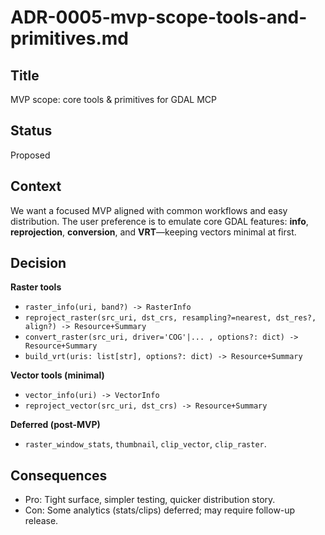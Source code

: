 # ADR-0005-mvp-scope-tools-and-primitives.md

## Title

MVP scope: core tools & primitives for GDAL MCP

## Status

Proposed

## Context

We want a focused MVP aligned with common workflows and easy distribution. The user preference is to emulate core GDAL features: **info**, **reprojection**, **conversion**, and **VRT**—keeping vectors minimal at first.

## Decision

**Raster tools**

* `raster_info(uri, band?) -> RasterInfo`
* `reproject_raster(src_uri, dst_crs, resampling?=nearest, dst_res?, align?) -> Resource+Summary`
* `convert_raster(src_uri, driver='COG'|... , options?: dict) -> Resource+Summary`
* `build_vrt(uris: list[str], options?: dict) -> Resource+Summary`

**Vector tools (minimal)**

* `vector_info(uri) -> VectorInfo`
* `reproject_vector(src_uri, dst_crs) -> Resource+Summary`

**Deferred (post-MVP)**

* `raster_window_stats`, `thumbnail`, `clip_vector`, `clip_raster`.

## Consequences

* Pro: Tight surface, simpler testing, quicker distribution story.
* Con: Some analytics (stats/clips) deferred; may require follow-up release.
